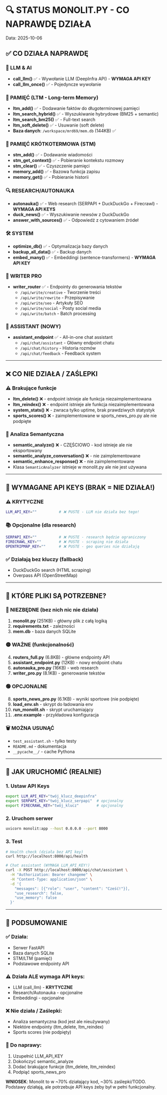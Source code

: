 # 🔍 STATUS MONOLIT.PY - CO NAPRAWDĘ DZIAŁA

Data: 2025-10-06

## ✅ CO DZIAŁA NAPRAWDĘ

### 🤖 LLM & AI
- **call_llm()** ✅ - Wywołanie LLM (DeepInfra API) - **WYMAGA API KEY**
- **call_llm_once()** ✅ - Pojedyncze wywołanie

### 💾 PAMIĘĆ (LTM - Long-term Memory)
- **ltm_add()** ✅ - Dodawanie faktów do długoterminowej pamięci
- **ltm_search_hybrid()** ✅ - Wyszukiwanie hybrydowe (BM25 + semantic)
- **ltm_search_bm25()** ✅ - Full-text search
- **ltm_soft_delete()** ✅ - Usuwanie (soft delete)
- **Baza danych**: `/workspace/mrd69/mem.db` (144KB) ✅

### 🧠 PAMIĘĆ KRÓTKOTERMOWA (STM)
- **stm_add()** ✅ - Dodawanie wiadomości
- **stm_get_context()** ✅ - Pobieranie kontekstu rozmowy
- **stm_clear()** ✅ - Czyszczenie pamięci
- **memory_add()** ✅ - Bazowa funkcja zapisu
- **memory_get()** ✅ - Pobieranie historii

### 🔍 RESEARCH/AUTONAUKA
- **autonauka()** ✅ - Web research (SERPAPI + DuckDuckGo + Firecrawl) - **WYMAGA API KEYS**
- **duck_news()** ✅ - Wyszukiwanie newsów z DuckDuckGo
- **answer_with_sources()** ✅ - Odpowiedź z cytowaniem źródeł

### 🛠️ SYSTEM
- **optimize_db()** ✅ - Optymalizacja bazy danych
- **backup_all_data()** ✅ - Backup danych
- **embed_many()** ✅ - Embeddingi (sentence-transformers) - **WYMAGA API KEY**

### 📝 WRITER PRO
- **writer_router** ✅ - Endpointy do generowania tekstów
  - `/api/write/creative` - Tworzenie treści
  - `/api/write/rewrite` - Przepisywanie
  - `/api/write/seo` - Artykuły SEO
  - `/api/write/social` - Posty social media
  - `/api/write/batch` - Batch processing

### 🤖 ASSISTANT (NOWY)
- **assistant_endpoint** ✅ - All-in-one chat assistant
  - `/api/chat/assistant` - Główny endpoint chatu
  - `/api/chat/history` - Historia rozmów
  - `/api/chat/feedback` - Feedback system

---

## ❌ CO NIE DZIAŁA / ZAŚLEPKI

### ⚠️ Brakujące funkcje
- **ltm_delete()** ❌ - endpoint istnieje ale funkcja niezaimplementowana
- **ltm_reindex()** ❌ - endpoint istnieje ale funkcja niezaimplementowana
- **system_stats()** ❌ - zwraca tylko uptime, brak prawdziwych statystyk
- **sports_scores()** ❌ - zaimplementowane w sports_news_pro.py ale nie podpięte

### 🎯 Analiza Semantyczna
- **semantic_analyze()** ❌ - CZĘŚCIOWO - kod istnieje ale nie eksportowany
- **semantic_analyze_conversation()** ❌ - nie zaimplementowane
- **semantic_enhance_response()** ❌ - nie zaimplementowane
- Klasa `SemanticAnalyzer` istnieje w monolit.py ale nie jest używana

---

## 🔑 WYMAGANE API KEYS (BRAK = NIE DZIAŁA!)

### ⚠️ KRYTYCZNE
```bash
LLM_API_KEY=""          # ❌ PUSTE - LLM nie działa bez tego!
```

### 📚 Opcjonalne (dla research)
```bash
SERPAPI_KEY=""          # ❌ PUSTE - research będzie ograniczony
FIRECRAWL_KEY=""        # ❌ PUSTE - scraping nie działa  
OPENTRIPMAP_KEY=""      # ❌ PUSTE - geo queries nie działają
```

### ✅ Działają bez kluczy (fallback)
- DuckDuckGo search (HTML scraping)
- Overpass API (OpenStreetMap)

---

## 📁 KTÓRE PLIKI SĄ POTRZEBNE?

### 🔴 NIEZBĘDNE (bez nich nic nie działa)
1. **monolit.py** (251KB) - główny plik z całą logiką
2. **requirements.txt** - zależności
3. **mem.db** - baza danych SQLite

### 🟡 WAŻNE (funkcjonalność)
4. **routers_full.py** (6.8KB) - główne endpointy API
5. **assistant_endpoint.py** (12KB) - nowy endpoint chatu
6. **autonauka_pro.py** (16KB) - web research
7. **writer_pro.py** (8.1KB) - generowanie tekstów

### 🟢 OPCJONALNE
8. **sports_news_pro.py** (6.1KB) - wyniki sportowe (nie podpięte)
9. **load_env.sh** - skrypt do ładowania env
10. **run_monolit.sh** - skrypt uruchamiający
11. **.env.example** - przykładowa konfiguracja

### 🗑️ MOŻNA USUNĄĆ
- `test_assistant.sh` - tylko testy
- `README.md` - dokumentacja
- `__pycache__/` - cache Pythona

---

## 🚀 JAK URUCHOMIĆ (REALNIE)

### 1. Ustaw API Keys
```bash
export LLM_API_KEY="twój_klucz_deepinfra"
export SERPAPI_KEY="twój_klucz_serpapi"  # opcjonalny
export FIRECRAWL_KEY="twój_klucz"        # opcjonalny
```

### 2. Uruchom serwer
```bash
uvicorn monolit:app --host 0.0.0.0 --port 8000
```

### 3. Test
```bash
# Health check (działa bez API key)
curl http://localhost:8000/api/health

# Chat assistant (WYMAGA LLM_API_KEY!)
curl -X POST http://localhost:8000/api/chat/assistant \
  -H "Authorization: Bearer changeme" \
  -H "Content-Type: application/json" \
  -d '{
    "messages": [{"role": "user", "content": "Cześć!"}],
    "use_research": false,
    "use_memory": false
  }'
```

---

## 🎯 PODSUMOWANIE

### ✅ Działa:
- Serwer FastAPI
- Baza danych SQLite
- STM/LTM (pamięć)
- Podstawowe endpointy API

### ⚠️ Działa ALE wymaga API keys:
- LLM (call_llm) - **KRYTYCZNE**
- Research/Autonauka - opcjonalne
- Embeddingi - opcjonalne

### ❌ Nie działa / Zaślepki:
- Analiza semantyczna (kod jest ale nieużywany)
- Niektóre endpointy (ltm_delete, ltm_reindex)
- Sports scores (nie podpięty)

### 🔧 Do naprawy:
1. Uzupełnić LLM_API_KEY
2. Dokończyć semantic_analyze
3. Dodać brakujące funkcje (ltm_delete, ltm_reindex)
4. Podpiąć sports_news_pro

**WNIOSEK**: Monolit to w ~70% działający kod, ~30% zaślepki/TODO. Podstawy działają, ale potrzebuje API keys żeby był w pełni funkcjonalny.
